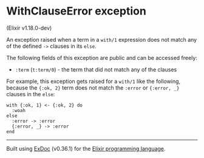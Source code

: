 # WithClauseError exception
(Elixir v1.18.0-dev)

An exception raised when a term in a `with/1` expression
does not match any of the defined `->` clauses in its `else`.

The following fields of this exception are public and can be accessed freely:

- `:term` (`t:term/0`) - the term that did not match any of the clauses

For example, this exception gets raised for a `with/1` like the following, because
the `{:ok, 2}` term does not match the `:error` or `{:error, _}` clauses in the
`else`:

    with {:ok, 1} <- {:ok, 2} do
      :woah
    else
      :error -> :error
      {:error, _} -> :error
    end



---
Built using [ExDoc](https://github.com/elixir-lang/ex_doc "ExDoc") (v0.36.1) for the [Elixir programming language](href="https://elixir-lang.org" "Elixir").
